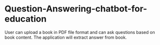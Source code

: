 # Question-Answering-chatbot-for-education
User can upload a book in PDF file format and can ask questions based on book content. The application will extract answer from book. 
